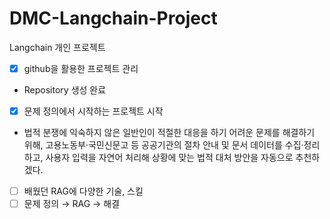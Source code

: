 # DMC-Langchain-Project
Langchain 개인 프로젝트

- [x]  github을 활용한 프로젝트 관리
  - Repository 생성 완료  
- [x]  문제 정의에서 시작하는 프로젝트 시작
  - 법적 분쟁에 익숙하지 않은 일반인이 적절한 대응을 하기 어려운 문제를 해결하기 위해, 고용노동부·국민신문고 등 공공기관의 절차 안내 및 문서 데이터를 수집·정리하고, 사용자 입력을 자연어 처리해 상황에 맞는 법적 대처 방안을 자동으로 추천하겠다.
- [ ]  배웠던 RAG에 다양한 기술, 스킬
- [ ]  문제 정의 → RAG → 해결
